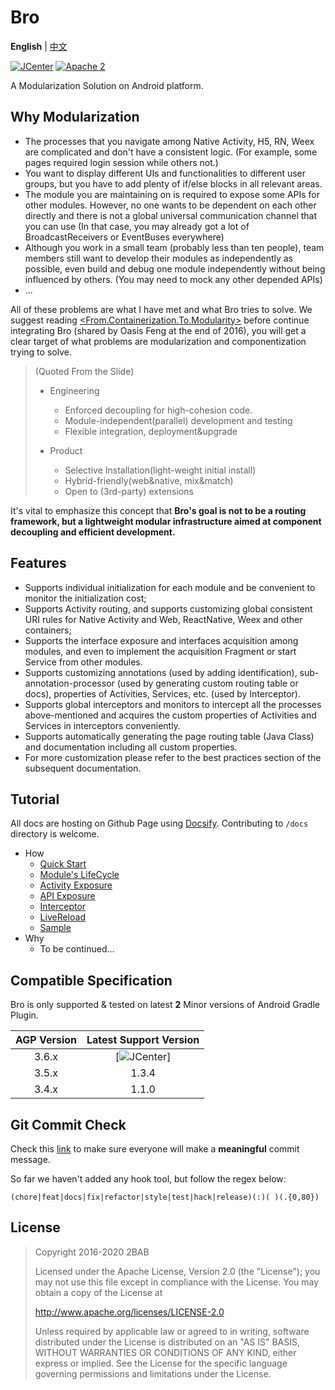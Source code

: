 # Bro

**English** | [中文](https://github.com/2BAB/Bro/blob/master/README_zh-cn.md)

[![JCenter](https://api.bintray.com/packages/2bab/maven/bro/images/download.svg)](https://bintray.com/2bab/maven/bro/_latestVersion) [![Apache 2](https://img.shields.io/badge/License-Apache%202-brightgreen.svg)](https://www.apache.org/licenses/LICENSE-2.0)

A Modularization Solution on Android platform.


## Why Modularization

- The processes that you navigate among Native Activity, H5, RN, Weex are complicated and don't have a consistent logic. (For example, some pages required login session while others not.)
- You want to display different UIs and functionalities to different user groups, but you have to add plenty of if/else blocks in all relevant areas.
- The module you are maintaining on is required to expose some APIs for other modules. However, no one wants to be dependent on each other directly and there is not a global universal communication channel that you can use (In that case, you may already got a lot of BroadcastReceivers or EventBuses everywhere)
- Although you work in a small team (probably less than ten people), team members still want to develop their modules as independently as possible, even build and debug one module independently without being influenced by others. (You may need to mock any other depended APIs)
- ...

All of these problems are what I have met and what Bro tries to solve. We suggest reading [<From.Containerization.To.Modularity>](https://github.com/MDCC2016/Android-Session-Slides/blob/master/02-From.Containerization.To.Modularity.pdf) before continue integrating Bro (shared by Oasis Feng at the end of 2016), you will get a clear target of what problems are modularization and componentization trying to solve.

> (Quoted From the Slide)
> 
> - Engineering
>   - Enforced decoupling for high-cohesion code.
>   - Module-independent(parallel) development and testing
>   - Flexible integration, deployment&upgrade
>
> - Product
>   - Selective Installation(light-weight initial install)
>   - Hybrid-friendly(web&native, mix&match)
>   - Open to (3rd-party) extensions
 
It's vital to emphasize this concept that **Bro's goal is not to be a routing framework, but a lightweight modular infrastructure aimed at component decoupling and efficient development.**

  
## Features

 - Supports individual initialization for each module and be convenient to monitor the initialization cost;
 - Supports Activity routing, and supports customizing global consistent URI rules for Native Activity and Web, ReactNative, Weex and other containers;
 - Supports the interface exposure and interfaces acquisition among modules, and even to implement the acquisition Fragment or start Service from other modules.
 - Supports customizing annotations (used by adding identification), sub-annotation-processor (used by generating custom routing table or docs), properties of Activities, Services, etc. (used by Interceptor).
 - Supports global interceptors and monitors to intercept all the processes above-mentioned and acquires the custom properties of Activities and Services in interceptors conveniently.
 - Supports automatically generating the page routing table (Java Class) and documentation including all custom properties.
 - For more customization please refer to the best practices section of the subsequent documentation.


## Tutorial

All docs are hosting on Github Page using [Docsify](https://github.com/docsifyjs/docsify). Contributing to `/docs` directory is welcome.

- How
    - [Quick Start](https://2bab.github.io/Bro/#/uk-en/quick-start)
    - [Module's LifeCycle](https://2bab.github.io/Bro/#/uk-en/lifecycle)
    - [Activity Exposure](https://2bab.github.io/Bro/#/uk-en/activity)
    - [API Exposure](https://2bab.github.io/Bro/#/uk-en/api)
    - [Interceptor](https://2bab.github.io/Bro/#/uk-en/interceptor)
    - [LiveReload](https://2bab.github.io/Bro/#/uk-en/livereload)
    - [Sample](https://2bab.github.io/Bro/#/uk-en/sample)
- Why
    - To be continued...
   
  
## Compatible Specification

Bro is only supported & tested on latest **2** Minor versions of Android Gradle Plugin.

AGP Version| Latest Support Version
:-----------:|:-----------------:
3.6.x | [![JCenter](https://api.bintray.com/packages/2bab/maven/bro/images/download.svg)]
3.5.x | 1.3.4
3.4.x | 1.1.0


## Git Commit Check

Check this [link](https://medium.com/walmartlabs/check-out-these-5-git-tips-before-your-next-commit-c1c7a5ae34d1) to make sure everyone will make a **meaningful** commit message.

So far we haven't added any hook tool, but follow the regex below:

```
(chore|feat|docs|fix|refactor|style|test|hack|release)(:)( )(.{0,80})
```
  

## License

>
> Copyright 2016-2020 2BAB
>
>Licensed under the Apache License, Version 2.0 (the "License");
you may not use this file except in compliance with the License.
You may obtain a copy of the License at
>
>   http://www.apache.org/licenses/LICENSE-2.0
>
> Unless required by applicable law or agreed to in writing, software
distributed under the License is distributed on an "AS IS" BASIS,
WITHOUT WARRANTIES OR CONDITIONS OF ANY KIND, either express or implied.
See the License for the specific language governing permissions and
limitations under the License.


